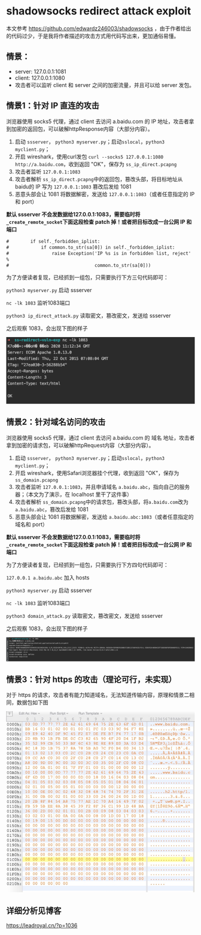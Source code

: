 # shadowsocks redirect attack exploit

本文参考 https://github.com/edwardz246003/shadowsocks ，由于作者给出的代码过少，于是我将作者描述的攻击方式用代码写出来，更加通俗易懂。

## 情景：

- server: 127.0.0.1:1081
- client: 127.0.0.1:1080
- 攻击者可以监听 client 和 server 之间的加密流量，并且可以给 server 发包。

## 情景1：针对 IP 直连的攻击

浏览器使用 socks5 代理，通过 client 去访问 a.baidu.com 的 IP 地址，攻击者拿到加密的返回包，可以破解httpResponse内容（大部分内容）。

1. 启动 `ssserver`， `python3 myserver.py`；启动`sslocal`，`python3 myclient.py`；
2. 开启 wireshark，使用curl发包 `curl --socks5 127.0.0.1:1080 http://a.baidu.com`，收到返回 "OK"，保存为 `ss_ip_direct.pcapng`
3. 攻击者监听 `127.0.0.1:1083`
4. 攻击者解析 `ss_ip_direct.pcapng`中的返回包，篡改头部，将目标地址从 baidu的 IP 写为 `127.0.0.1:1083` 篡改后发给 1081
5. 恶意头部会让 1081 将数据解密，发送给 `127.0.0.1:1083`（或者任意指定的 IP 和 port）

**默认 ssserver 不会发数据给127.0.0.1:1083，需要临时将`_create_remote_socket`下面这段检查 patch 掉！或者把目标改成一台公网 IP 和端口** 

```
#        if self._forbidden_iplist:
#            if common.to_str(sa[0]) in self._forbidden_iplist:
#                raise Exception('IP %s is in forbidden list, reject' %
#                                common.to_str(sa[0]))
```

为了方便读者复现，已经抓到一组包，只需要执行下方三句代码即可：

`python3 myserver.py` 启动 ssserver

`nc -lk 1083` 监听1083端口

`python3 ip_direct_attack.py` 读取密文，篡改密文，发送给 ssserver

之后观察 1083，会出现下图的样子

![poc1.png](pics/poc1.png)

## 情景2：针对域名访问的攻击

浏览器使用 socks5 代理，通过 client 去访问 a.baidu.com 的 域名 地址，攻击者拿到加密的请求包，可以破解httpRequest内容（大部分内容）。

1. 启动 `ssserver`， `python3 myserver.py`；启动`sslocal`，`python3 myclient.py`；
2. 开启 wireshark，使用Safari浏览器挂个代理，收到返回 "OK"，保存为 `ss_domain.pcapng`
3. 攻击者监听 `127.0.0.1:1083`，并且申请域名 `a.baidu.abc`，指向自己的服务器；（本文为了演示，在 localhost 里干了这件事）
4. 攻击者解析 `ss_domain.pcapng`中的请求包，篡改头部，将`a.baidu.com`改为`a.baidu.abc`，篡改后发给 1081
5. 恶意头部会让 1081 将数据解密，发送给 `a.baidu.abc:1083`（或者任意指定的域名和 port）

**默认 ssserver 不会发数据给127.0.0.1:1083，需要临时将`_create_remote_socket`下面这段检查 patch 掉！或者把目标改成一台公网 IP 和端口** 

为了方便读者复现，已经抓到一组包，只需要执行下方四句代码即可：

`127.0.0.1 a.baidu.abc` 加入 hosts

`python3 myserver.py` 启动 ssserver

`nc -lk 1083` 监听1083端口

`python3 domain_attack.py` 读取密文，篡改密文，发送给 ssserver

之后观察 1083，会出现下图的样子

![poc2.png](pics/poc2.png)

## 情景3：针对 https 的攻击（理论可行，未实现）

对于 https 的请求，攻击者有能力知道域名，无法知道传输内容，原理和情景二相同，数据包如下图

![poc3.png](pics/poc3.jpg)


## 详细分析见博客

https://leadroyal.cn/?p=1036

